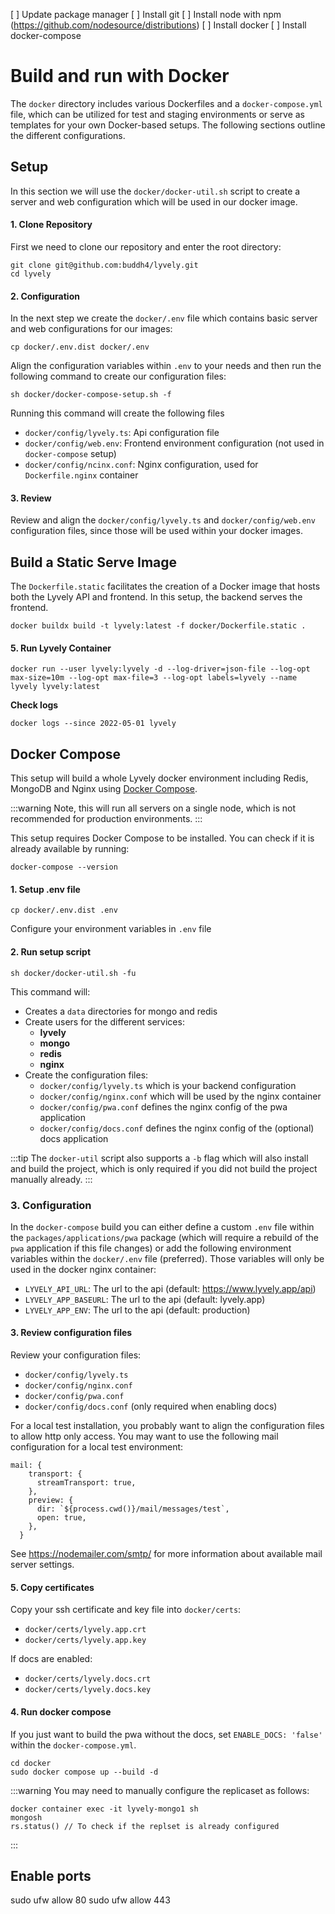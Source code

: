 [ ] Update package manager
[ ] Install git
[ ] Install node with npm (https://github.com/nodesource/distributions)
[ ] Install docker
[ ] Install docker-compose

# Build and run with Docker

The `docker` directory includes various Dockerfiles and a `docker-compose.yml` file, which can be utilized for test 
and staging environments or serve as templates for your own Docker-based setups. The following sections outline 
the different configurations.

## Setup

In this section we will use the `docker/docker-util.sh` script to create a server and web configuration which will
be used in our docker image.

#### 1. Clone Repository

First we need to clone our repository and enter the root directory:

```shell
git clone git@github.com:buddh4/lyvely.git
cd lyvely
```

#### 2. Configuration

In the next step we create the `docker/.env` file which contains basic server and web configurations for our
images:

```shell
cp docker/.env.dist docker/.env
```

Align the configuration variables within `.env` to your needs and then run the following command to create our
configuration files:

```
sh docker/docker-compose-setup.sh -f
```

Running this command will create the following files
- `docker/config/lyvely.ts`: Api configuration file
- `docker/config/web.env`: Frontend environment configuration (not used in `docker-compose` setup)
- `docker/config/ncinx.conf`: Nginx configuration, used for `Dockerfile.nginx` container

#### 3. Review

Review and align the `docker/config/lyvely.ts` and `docker/config/web.env` configuration files, since those will
be used within your docker images.

## Build a Static Serve Image

The `Dockerfile.static` facilitates the creation of a Docker image that hosts both the Lyvely API and frontend. 
In this setup, the backend serves the frontend.

```
docker buildx build -t lyvely:latest -f docker/Dockerfile.static .
```

#### 5. Run Lyvely Container

```
docker run --user lyvely:lyvely -d --log-driver=json-file --log-opt max-size=10m --log-opt max-file=3 --log-opt labels=lyvely --name lyvely lyvely:latest
```

**Check logs**

```
docker logs --since 2022-05-01 lyvely
```

## Docker Compose

This setup will build a whole Lyvely docker environment including Redis, MongoDB and Nginx using 
[Docker Compose](https://docs.docker.com/compose/). 

:::warning
Note, this will run all servers on a single node, which is not recommended for production environments.
:::

This setup requires Docker Compose to be installed. You can check if it is already available by running:

```shell
docker-compose --version
```

#### 1. Setup .env file

```shell
cp docker/.env.dist .env
```

Configure your environment variables in `.env` file

#### 2. Run setup script

```
sh docker/docker-util.sh -fu
```

This command will:

 - Creates a `data` directories for mongo and redis 
 - Create users for the different services:
   - **lyvely**
   - **mongo**
   - **redis**
   - **nginx**
 - Create the configuration files:
     - `docker/config/lyvely.ts` which is your backend configuration
     - `docker/config/nginx.conf` which will be used by the nginx container
     - `docker/config/pwa.conf` defines the nginx config of the pwa application
     - `docker/config/docs.conf` defines the nginx config of the (optional) docs application

:::tip
The `docker-util` script also supports a `-b` flag which will also install and build the project, which is only required
if you did not build the project manually already.
:::

### 3. Configuration

In the `docker-compose` build you can either define a custom `.env` file within the `packages/applications/pwa` package
(which will require a rebuild of the `pwa` application if this file changes) or add the following environment 
variables within the `docker/.env` file (preferred). Those variables will only be used in the docker nginx container:

- `LYVELY_API_URL`: The url to the api (default: https://www.lyvely.app/api)
- `LYVELY_APP_BASEURL`: The url to the api (default: lyvely.app)
- `LYVELY_APP_ENV`: The url to the api (default: production)

#### 3. Review configuration files

Review your configuration files:

  - `docker/config/lyvely.ts`
  - `docker/config/nginx.conf`
  - `docker/config/pwa.conf`
  - `docker/config/docs.conf` (only required when enabling docs)

For a local test installation, you probably want to align the configuration files to allow http only access.
You may want to use the following mail configuration for a local test environment:

```
mail: {
    transport: {
      streamTransport: true,
    },
    preview: {
      dir: `${process.cwd()}/mail/messages/test`,
      open: true,
    },
  }
```

See https://nodemailer.com/smtp/ for more information about available mail server settings.

#### 5. Copy certificates

Copy your ssh certificate and key file into `docker/certs`:

 - `docker/certs/lyvely.app.crt` 
 - `docker/certs/lyvely.app.key` 

If docs are enabled:

- `docker/certs/lyvely.docs.crt`
- `docker/certs/lyvely.docs.key`

#### 4. Run docker compose

If you just want to build the pwa without the docs, set `ENABLE_DOCS: 'false'` within the `docker-compose.yml`.


```
cd docker
sudo docker compose up --build -d
```


:::warning
You may need to manually configure the replicaset as follows:

```shell
docker container exec -it lyvely-mongo1 sh
mongosh
rs.status() // To check if the replset is already configured

```
:::




## Enable ports

sudo ufw allow 80
sudo ufw allow 443
